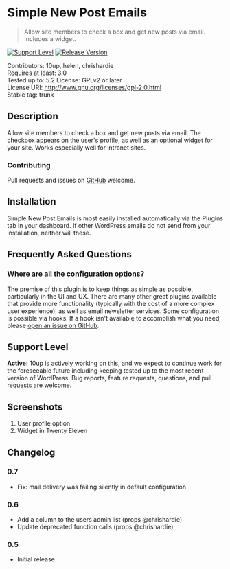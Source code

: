 # Simple New Post Emails

> Allow site members to check a box and get new posts via email. Includes a widget.

[![Support Level](https://img.shields.io/badge/support-active-green.svg)](#support-level) [![Release Version](https://img.shields.io/github/tag/10up/simple-new-post-emails.svg?label=release)](https://github.com/10up/simple-new-post-emails/releases/latest)

Contributors: 10up, helen, chrishardie  
Requires at least: 3.0  
Tested up to: 5.2
License: GPLv2 or later  
License URI: http://www.gnu.org/licenses/gpl-2.0.html  
Stable tag: trunk  

## Description

Allow site members to check a box and get new posts via email. The checkbox appears on the user's profile, as well as an optional widget for your site. Works especially well for intranet sites.

### Contributing

Pull requests and issues on [GitHub](https://github.com/10up/simple-new-post-emails) welcome.

## Installation

Simple New Post Emails is most easily installed automatically via the Plugins tab in your dashboard. If other WordPress emails do not send from your installation, neither will these.

## Frequently Asked Questions

### Where are all the configuration options?

The premise of this plugin is to keep things as simple as possible, particularly in the UI and UX. There are many other great plugins available that provide more functionality (typically with the cost of a more complex user experience), as well as email newsletter services. Some configuration is possible via hooks. If a hook isn't available to accomplish what you need, please [open an issue on GitHub](https://github.com/10up/simple-new-post-emails/issues).

## Support Level

**Active:** 10up is actively working on this, and we expect to continue work for the foreseeable future including keeping tested up to the most recent version of WordPress.  Bug reports, feature requests, questions, and pull requests are welcome.

## Screenshots

1. User profile option
2. Widget in Twenty Eleven

## Changelog ##

### 0.7 ###

* Fix: mail delivery was failing silently in default configuration

### 0.6 ###
* Add a column to the users admin list (props @chrishardie)
* Update deprecated function calls (props @chrishardie)

### 0.5 ###
* Initial release
